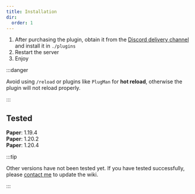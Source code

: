 ```yaml
---
title: Installation
dir:
  order: 1
---
```


1. After purchasing the plugin, obtain it from the [Discord delivery channel](https://discord.com/channels/1166519479379963924/1308535596477583420) and install it in `./plugins`  
2. Restart the server  
3. Enjoy  

:::danger

Avoid using `/reload` or plugins like `PlugMan` for **hot reload**, otherwise the plugin will not reload properly.

:::

## Tested

**Paper**: 1.19.4  
**Paper**: 1.20.2  
**Paper**: 1.20.4  

:::tip

Other versions have not been tested yet. If you have tested successfully, please [contact me](https://discord.com/invite/SzPBHGttaR) to update the wiki.

::: 